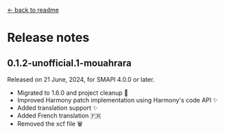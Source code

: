 ﻿[← back to readme](../README.md)

# Release notes

## 0.1.2-unofficial.1-mouahrara
Released on 21 June, 2024, for SMAPI 4.0.0 or later.
* Migrated to 1.6.0 and project cleanup 🚀
* Improved Harmony patch implementation using Harmony's code API ✨
* Added translation support ✨
* Added French translation 🇫🇷
* Removed the xcf file 🗑️
